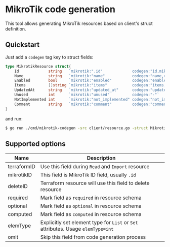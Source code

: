 MikroTik code generation
========================

This tool allows generating MikroTik resources based on client's struct definition.

## Quickstart
Just add a `codegen` tag key to struct fields:
```go
type MikrotikResource struct{
	Id             string   `mikrotik:".id"             codegen:"id,mikrotikID,deleteID"`
	Name           string   `mikrotik:"name"            codegen:"name,required,terraformID"`
	Enabled        bool     `mikrotik:"enabled"         codegen:"enabled"`
	Items          []string `mikrotik:"items"           codegen:"items,elemType=string"`
	UpdatedAt      string   `mikrotik:"updated_at"      codegen:"updated_at,computed"`
	Unused         int      `mikrotik:"unused"          codegen:"-"`
	NotImplemented int      `mikrotik:"not_implemented" codegen:"not_implemented,omit"`
	Comment        string   `mikrotik:"comment"         codegen:"comment"`
}
```

and run:
```sh
$ go run ./cmd/mikrotik-codegen -src client/resource.go -struct MikrotikResource > mikrotik/resource_new.go
```


## Supported options

|Name|Description|
|-|-|
|terraformID|Use this field during `Read` and `Import` resource|
|mikrotikID|This field is MikroTik ID field, usually `.id`|
|deleteID|Terraform resource will use this field to delete resource|
|required|Mark field as `required` in resource schema|
|optional|Mark field as `optional` in resource schema|
|computed|Mark field as `computed` in resource schema|
|elemType|Explicitly set element type for `List` or `Set` attributes. Usage `elemType=int`|
|omit|Skip this field from code generation process|
